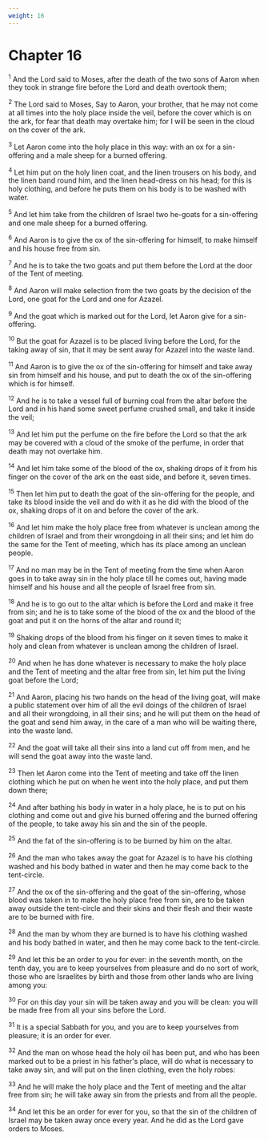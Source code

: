 ```yaml
---
weight: 16
---
```


# Chapter 16

<sup>1</sup> And the Lord said to Moses, after the death of the two sons of Aaron when they took in strange fire before the Lord and death overtook them; 

<sup>2</sup> The Lord said to Moses, Say to Aaron, your brother, that he may not come at all times into the holy place inside the veil, before the cover which is on the ark, for fear that death may overtake him; for I will be seen in the cloud on the cover of the ark. 

<sup>3</sup> Let Aaron come into the holy place in this way: with an ox for a sin-offering and a male sheep for a burned offering. 

<sup>4</sup> Let him put on the holy linen coat, and the linen trousers on his body, and the linen band round him, and the linen head-dress on his head; for this is holy clothing, and before he puts them on his body is to be washed with water. 

<sup>5</sup> And let him take from the children of Israel two he-goats for a sin-offering and one male sheep for a burned offering. 

<sup>6</sup> And Aaron is to give the ox of the sin-offering for himself, to make himself and his house free from sin. 

<sup>7</sup> And he is to take the two goats and put them before the Lord at the door of the Tent of meeting. 

<sup>8</sup> And Aaron will make selection from the two goats by the decision of the Lord, one goat for the Lord and one for Azazel. 

<sup>9</sup> And the goat which is marked out for the Lord, let Aaron give for a sin-offering. 

<sup>10</sup> But the goat for Azazel is to be placed living before the Lord, for the taking away of sin, that it may be sent away for Azazel into the waste land. 

<sup>11</sup> And Aaron is to give the ox of the sin-offering for himself and take away sin from himself and his house, and put to death the ox of the sin-offering which is for himself. 

<sup>12</sup> And he is to take a vessel full of burning coal from the altar before the Lord and in his hand some sweet perfume crushed small, and take it inside the veil; 

<sup>13</sup> And let him put the perfume on the fire before the Lord so that the ark may be covered with a cloud of the smoke of the perfume, in order that death may not overtake him. 

<sup>14</sup> And let him take some of the blood of the ox, shaking drops of it from his finger on the cover of the ark on the east side, and before it, seven times. 

<sup>15</sup> Then let him put to death the goat of the sin-offering for the people, and take its blood inside the veil and do with it as he did with the blood of the ox, shaking drops of it on and before the cover of the ark. 

<sup>16</sup> And let him make the holy place free from whatever is unclean among the children of Israel and from their wrongdoing in all their sins; and let him do the same for the Tent of meeting, which has its place among an unclean people. 

<sup>17</sup> And no man may be in the Tent of meeting from the time when Aaron goes in to take away sin in the holy place till he comes out, having made himself and his house and all the people of Israel free from sin. 

<sup>18</sup> And he is to go out to the altar which is before the Lord and make it free from sin; and he is to take some of the blood of the ox and the blood of the goat and put it on the horns of the altar and round it; 

<sup>19</sup> Shaking drops of the blood from his finger on it seven times to make it holy and clean from whatever is unclean among the children of Israel. 

<sup>20</sup> And when he has done whatever is necessary to make the holy place and the Tent of meeting and the altar free from sin, let him put the living goat before the Lord; 

<sup>21</sup> And Aaron, placing his two hands on the head of the living goat, will make a public statement over him of all the evil doings of the children of Israel and all their wrongdoing, in all their sins; and he will put them on the head of the goat and send him away, in the care of a man who will be waiting there, into the waste land. 

<sup>22</sup> And the goat will take all their sins into a land cut off from men, and he will send the goat away into the waste land. 

<sup>23</sup> Then let Aaron come into the Tent of meeting and take off the linen clothing which he put on when he went into the holy place, and put them down there; 

<sup>24</sup> And after bathing his body in water in a holy place, he is to put on his clothing and come out and give his burned offering and the burned offering of the people, to take away his sin and the sin of the people. 

<sup>25</sup> And the fat of the sin-offering is to be burned by him on the altar. 

<sup>26</sup> And the man who takes away the goat for Azazel is to have his clothing washed and his body bathed in water and then he may come back to the tent-circle. 

<sup>27</sup> And the ox of the sin-offering and the goat of the sin-offering, whose blood was taken in to make the holy place free from sin, are to be taken away outside the tent-circle and their skins and their flesh and their waste are to be burned with fire. 

<sup>28</sup> And the man by whom they are burned is to have his clothing washed and his body bathed in water, and then he may come back to the tent-circle. 

<sup>29</sup> And let this be an order to you for ever: in the seventh month, on the tenth day, you are to keep yourselves from pleasure and do no sort of work, those who are Israelites by birth and those from other lands who are living among you: 

<sup>30</sup> For on this day your sin will be taken away and you will be clean: you will be made free from all your sins before the Lord. 

<sup>31</sup> It is a special Sabbath for you, and you are to keep yourselves from pleasure; it is an order for ever. 

<sup>32</sup> And the man on whose head the holy oil has been put, and who has been marked out to be a priest in his father's place, will do what is necessary to take away sin, and will put on the linen clothing, even the holy robes: 

<sup>33</sup> And he will make the holy place and the Tent of meeting and the altar free from sin; he will take away sin from the priests and from all the people. 

<sup>34</sup> And let this be an order for ever for you, so that the sin of the children of Israel may be taken away once every year. And he did as the Lord gave orders to Moses. 


